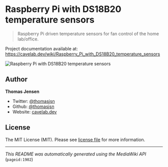 # Raspberry Pi with DS18B20 temperature sensors

> Raspberry Pi driven temperature sensors for fan control of the home lab/office.

Project documentation available at: https://cavelab.dev/wiki/Raspberry_Pi_with_DS18B20_temperature_sensors

![Raspberry Pi with DS18B20 temperature sensors](https://cavelab.dev/images/thumb/0/0d/Dsc-0837-gzn6pg.jpeg/600px-Dsc-0837-gzn6pg.jpeg)

## Author
**Thomas Jensen**
* Twitter: [@thomasjsn](https://twitter.com/thomasjsn)
* Github: [@thomasjsn](https://github.com/thomasjsn)
* Website: [cavelab.dev](https://cavelab.dev/wiki/User:Thomas)

## License
The MIT License (MIT). Please see [license file](LICENSE.txt) for more information.

---
_This README was automatically generated using the MediaWiki API_ (`pageid:1902`)

